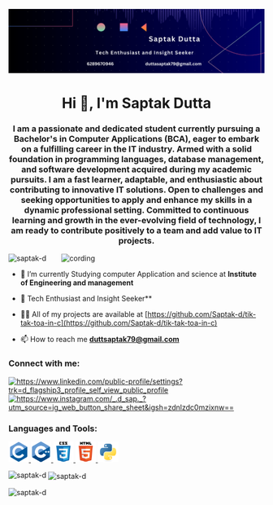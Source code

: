 ![logo](https://github.com/Saptak-d/Saptak-d/blob/main/Black%20Technology%20LinkedIn%20Banner%20(1).png)
<h1 align="center">Hi 👋, I'm Saptak Dutta</h1>
<h3 align="center">I am a passionate and dedicated student currently pursuing a Bachelor's in Computer Applications (BCA), eager to embark on a fulfilling career in the IT industry. Armed with a solid foundation in programming languages, database management, and software development acquired during my academic pursuits. I am a fast learner, adaptable, and enthusiastic about contributing to innovative IT solutions. Open to challenges and seeking opportunities to apply and enhance my skills in a dynamic professional setting. Committed to continuous learning and growth in the ever-evolving field of technology, I am ready to contribute positively to a team and add value to IT projects.</h3>
<img align="right" alt="cording" width="400" src="https://miro.medium.com/v2/resize:fit:828/format:webp/1*zsYhj2_adfK-bSkljqol2A.jpeg"

<p align="left"> <img src="https://komarev.com/ghpvc/?username=saptak-d&label=Profile%20views&color=0e75b6&style=flat" alt="saptak-d" /> </p>

- 🔭 I’m currently Studying computer Application and science at **Institute of Engineering and management**

- 🌱 Tech Enthusiast and Insight Seeker**

- 👨‍💻 All of my projects are available at [https://github.com/Saptak-d/tik-tak-toa-in-c](https://github.com/Saptak-d/tik-tak-toa-in-c)

- 📫 How to reach me **duttsaptak79@gmail.com**

<h3 align="left">Connect with me:</h3>
<p align="left">
<a href="https://linkedin.com/in/https://www.linkedin.com/public-profile/settings?trk=d_flagship3_profile_self_view_public_profile" target="blank"><img align="center" src="https://raw.githubusercontent.com/rahuldkjain/github-profile-readme-generator/master/src/images/icons/Social/linked-in-alt.svg" alt="https://www.linkedin.com/public-profile/settings?trk=d_flagship3_profile_self_view_public_profile" height="30" width="40" /></a>
<a href="https://instagram.com/https://www.instagram.com/_.d_sap._?utm_source=ig_web_button_share_sheet&igsh=zdnlzdc0mzixnw==" target="blank"><img align="center" src="https://raw.githubusercontent.com/rahuldkjain/github-profile-readme-generator/master/src/images/icons/Social/instagram.svg" alt="https://www.instagram.com/_.d_sap._?utm_source=ig_web_button_share_sheet&igsh=zdnlzdc0mzixnw==" height="30" width="40" /></a>
</p>

<h3 align="left">Languages and Tools:</h3>
<p align="left"> <a href="https://www.cprogramming.com/" target="_blank" rel="noreferrer"> <img src="https://raw.githubusercontent.com/devicons/devicon/master/icons/c/c-original.svg" alt="c" width="40" height="40"/> </a> <a href="https://www.w3schools.com/cpp/" target="_blank" rel="noreferrer"> <img src="https://raw.githubusercontent.com/devicons/devicon/master/icons/cplusplus/cplusplus-original.svg" alt="cplusplus" width="40" height="40"/> </a> <a href="https://www.w3schools.com/css/" target="_blank" rel="noreferrer"> <img src="https://raw.githubusercontent.com/devicons/devicon/master/icons/css3/css3-original-wordmark.svg" alt="css3" width="40" height="40"/> </a> <a href="https://www.w3.org/html/" target="_blank" rel="noreferrer"> <img src="https://raw.githubusercontent.com/devicons/devicon/master/icons/html5/html5-original-wordmark.svg" alt="html5" width="40" height="40"/> </a> <a href="https://www.python.org" target="_blank" rel="noreferrer"> <img src="https://raw.githubusercontent.com/devicons/devicon/master/icons/python/python-original.svg" alt="python" width="40" height="40"/> </a> </p>

<p><img align="left" src="https://github-readme-stats.vercel.app/api/top-langs?username=saptak-d&show_icons=true&locale=en&layout=compact" alt="saptak-d" /></p>

<p>&nbsp;<img align="center" src="https://github-readme-stats.vercel.app/api?username=saptak-d&show_icons=true&locale=en" alt="saptak-d" /></p>

<p><img align="center" src="https://github-readme-streak-stats.herokuapp.com/?user=saptak-d&" alt="saptak-d" /></p>
